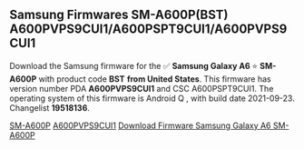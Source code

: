 <h2>Samsung Firmwares SM-A600P(BST) A600PVPS9CUI1/A600PSPT9CUI1/A600PVPS9CUI1</h2>
Download the Samsung firmware for the ✅ <strong>Samsung Galaxy A6 </strong> ⭐ <strong>SM-A600P</strong> with product code <strong>BST</strong> <strong> from United States</strong>. This firmware has version number PDA <strong>A600PVPS9CUI1</strong> and CSC A600PSPT9CUI1. The operating system of this firmware is Android Q , with build date 2021-09-23. Changelist <strong>19518136</strong>.


[SM-A600P](https://samfirm.shop/samsung/model/SM-A600P)
[A600PVPS9CUI1](https://samfirm.shop/samsung/pda/A600PVPS9CUI1)
[Download Firmware Samsung Galaxy A6 SM-A600P](https://samfirm.shop/samsung/firmware/458678)
